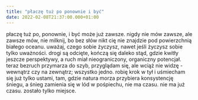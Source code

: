 ```yaml
---
title: "płaczę tuż po ponownie i być"
date: 2022-02-08T21:37:00.000+01:00
---
```

płaczę tuż po, ponownie, i być może już zawsze. nigdy nie mów zawsze, ale zawsze mów, nie milknij, bo bez słów nikt cię nie znajdzie pod powierzchnią białego oceanu. uważaj, czego sobie życzysz, nawet jeśli życzysz sobie tylko uważności. drogi są odcięte, kończą się daleko stąd, gdzie kwitły jeszcze perspektywy, a ruch miał nieograniczony, organiczny potencjał. teraz bezruch przymarza do szyb, przyglądam się, ale wciąż nie widzę - wewnątrz czy na zewnątrz; wszystko jedno. robię krok w tył i uśmiecham się już tylko ustami, tam, gdzie natura morza przybiera konsystencję śniegu, a śnieg zamienia się w lód w pośpiechu, nie ma czasu. nie ma już czasu. zostało tylko miejsce.
